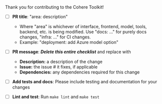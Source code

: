 Thank you for contributing to the Cohere Toolkit!

- [ ] **PR title**: "area: description"
  - Where "area" is whichever of interface, frontend, model, tools, backend, etc. is being modified. Use "docs: ..." for purely docs changes, "infra: ..." for CI changes.
  - Example: "deployment: add Azure model option"


- [ ] **PR message**: ***Delete this entire checklist*** and replace with
    - **Description:** a description of the change
    - **Issue:** the issue # it fixes, if applicable
    - **Dependencies:** any dependencies required for this change


- [ ] **Add tests and docs**: Please include testing and documentation for your changes
- [ ] **Lint and test**: Run `make lint` and `make test` 